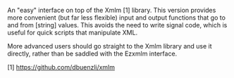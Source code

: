 An "easy" interface on top of the Xmlm [1] library.  This version provides more
convenient (but far less flexible) input and output functions that go to and
from [string] values.  This avoids the need to write signal code, which is
useful for quick scripts that manipulate XML.
   
More advanced users should go straight to the Xmlm library and use it
directly, rather than be saddled with the Ezxmlm interface.

[1] https://github.com/dbuenzli/xmlm
